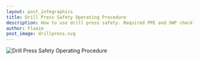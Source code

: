 ```yaml
---
layout: post_infographics
title: Drill Press Safety Operating Procedure
description: How to use drill press safety. Required PPE and SWP checklist.
author: Flaaim
post_image: drillpress.svg
---
```


![Drill Press Safety Operating Procedure](https://safetyworkblog.com/assets/infographics/drillpress.svg)

